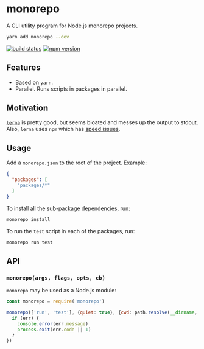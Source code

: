 # monorepo

A CLI utility program for Node.js monorepo projects.

```sh
yarn add monorepo --dev
```

[![build status](https://img.shields.io/travis/mariuslundgard/monorepo/master.svg?style=flat-square)](https://travis-ci.org/mariuslundgard/monorepo)
[![npm version](https://img.shields.io/npm/v/monorepo.svg?style=flat-square)](https://www.npmjs.com/package/monorepo)

## Features

* Based on `yarn`.
* Parallel. Runs scripts in packages in parallel.

## Motivation

[`lerna`](https://github.com/lerna/lerna) is pretty good, but seems bloated and messes up the output to stdout.
Also, `lerna` uses `npm` which has [speed issues](https://github.com/npm/npm/issues/15361).
 
## Usage

Add a `monorepo.json` to the root of the project. Example:

```json
{
  "packages": [
    "packages/*"
  ]
}
```

To install all the sub-package dependencies, run:

```sh
monorepo install
```

To run the `test` script in each of the packages, run:

```sh
monorepo run test
```

## API

### `monorepo(args, flags, opts, cb)`

`monorepo` may be used as a Node.js module:

```js
const monorepo = require('monorepo')

monorepo(['run', 'test'], {quiet: true}, {cwd: path.resolve(__dirname, 'path/to/root')}, (err) => {
  if (err) {
    console.error(err.message)
    process.exit(err.code || 1)
  }
})
```
